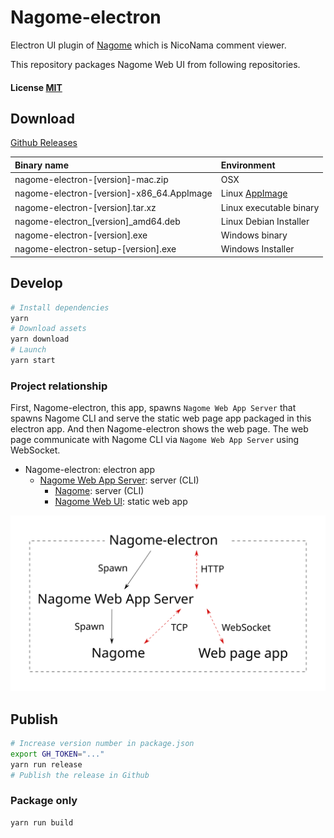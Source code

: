 Nagome-electron
===============

Electron UI plugin of [Nagome](https://github.com/diginatu/nagome) which is NicoNama comment viewer.

This repository packages Nagome Web UI from following repositories.

#### License [MIT](LICENSE)


Download
--------

[Github Releases](https://github.com/diginatu/nagome-electron/releases/latest)

Binary name | Environment
:-|:-
nagome-electron-[version]-mac.zip | OSX
nagome-electron-[version]-x86_64.AppImage | Linux [AppImage](https://appimage.org/)
nagome-electron-[version].tar.xz | Linux executable binary
nagome-electron\_[version]\_amd64.deb | Linux Debian Installer
nagome-electron-[version].exe | Windows binary
nagome-electron-setup-[version].exe | Windows Installer


Develop
-------

``` sh
# Install dependencies
yarn
# Download assets
yarn download
# Launch
yarn start
```

### Project relationship

First, Nagome-electron, this app, spawns `Nagome Web App Server` that spawns Nagome CLI and serve the static web page app packaged in this electron app.
And then Nagome-electron shows the web page.
The web page communicate with Nagome CLI via `Nagome Web App Server` using WebSocket.

* Nagome-electron: electron app
    * [Nagome Web App Server](https://github.com/diginatu/nagome-webapp_server): server (CLI)
        * [Nagome](https://github.com/diginatu/nagome): server (CLI)
        * [Nagome Web UI](https://github.com/diginatu/nagome-webui): static web app

![Relationship diagram](./relationship_diagram.svg)


Publish
-------

``` sh
# Increase version number in package.json
export GH_TOKEN="..."
yarn run release
# Publish the release in Github
```

### Package only

```
yarn run build
```
